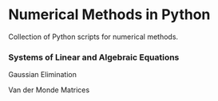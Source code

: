 # Numerical Methods in Python
Collection of Python scripts for numerical methods.

### Systems of Linear and Algebraic Equations

Gaussian Elimination

Van der Monde Matrices
